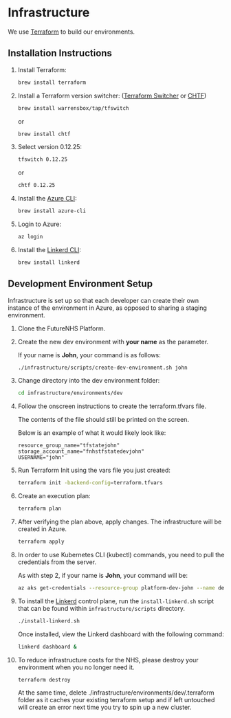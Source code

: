 # Infrastructure

We use [Terraform](https://www.terraform.io/) to build our environments.

## Installation Instructions

1. Install Terraform:

   ```bash
   brew install terraform
   ```

1. Install a Terraform version switcher:
   ([Terraform Switcher](https://github.com/warrensbox/terraform-switcher)
   or [CHTF](https://github.com/Yleisradio/homebrew-terraforms))

   ```bash
   brew install warrensbox/tap/tfswitch
   ```

   or

   ```bash
   brew install chtf
   ```

1. Select version 0.12.25:

   ```bash
   tfswitch 0.12.25
   ```

   or

   ```bash
   chtf 0.12.25
   ```

1. Install the [Azure CLI](https://docs.microsoft.com/en-us/cli/azure/install-azure-cli?view=azure-cli-latest):

   ```bash
   brew install azure-cli
   ```

1. Login to Azure:

   ```bash
   az login
   ```

1. Install the [Linkerd CLI](https://linkerd.io/2/getting-started/):

   ```bash
   brew install linkerd
   ```

## Development Environment Setup

Infrastructure is set up so that each developer can create their own instance of the environment in Azure,
as opposed to sharing a staging environment.

1. Clone the FutureNHS Platform.

1. Create the new dev environment with **your name** as the parameter.

   If your name is **John**, your command is as follows:

   ```bash
   ./infrastructure/scripts/create-dev-environment.sh john
   ```

1. Change directory into the dev environment folder:

   ```bash
   cd infrastructure/environments/dev
   ```

1. Follow the onscreen instructions to create the terraform.tfvars file.

   The contents of the file should still be printed on the screen.

   Below is an example of what it would likely look like:

   ```hcl-terraform
   resource_group_name="tfstatejohn"
   storage_account_name="fnhstfstatedevjohn"
   USERNAME="john"
   ```

1. Run Terraform Init using the vars file you just created:

   ```bash
   terraform init -backend-config=terraform.tfvars
   ```

1. Create an execution plan:

   ```bash
   terraform plan
   ```

1. After verifying the plan above, apply changes. The infrastructure will be created in Azure.

   ```bash
   terraform apply
   ```

1. In order to use Kubernetes CLI (kubectl) commands, you need to pull the credentials from the server.

   As with step 2, if your name is **John**, your command will be:

   ```bash
   az aks get-credentials --resource-group platform-dev-john --name dev-john
   ```

1. To install the [Linkerd](https://linkerd.io/) control plane, run the `install-linkerd.sh` script that can be found within `infrastructure/scripts` directory.

   ```bash
   ./install-linkerd.sh
   ```

   Once installed, view the Linkerd dashboard with the following command:

   ```bash
   linkerd dashboard &
   ```

1. To reduce infrastructure costs for the NHS, please destroy your environment when you no longer need it.

   ```bash
   terraform destroy
   ```

   At the same time, delete ./infrastructure/environments/dev/.terraform folder as it caches your existing terraform setup and if left untouched will create an error next time you try to spin up a new cluster.
